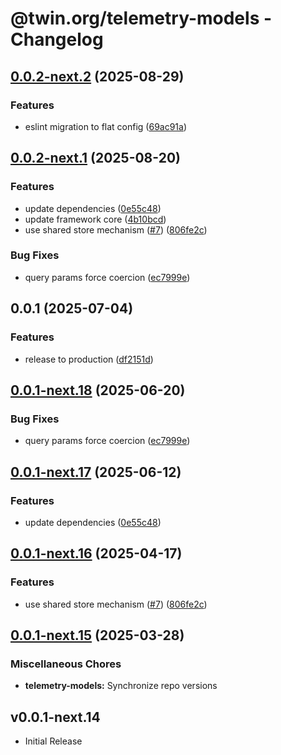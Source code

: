 # @twin.org/telemetry-models - Changelog

## [0.0.2-next.2](https://github.com/twinfoundation/telemetry/compare/telemetry-models-v0.0.2-next.1...telemetry-models-v0.0.2-next.2) (2025-08-29)


### Features

* eslint migration to flat config ([69ac91a](https://github.com/twinfoundation/telemetry/commit/69ac91a89d0b5bc63374a0bd314f770b557dabb4))

## [0.0.2-next.1](https://github.com/twinfoundation/telemetry/compare/telemetry-models-v0.0.2-next.0...telemetry-models-v0.0.2-next.1) (2025-08-20)


### Features

* update dependencies ([0e55c48](https://github.com/twinfoundation/telemetry/commit/0e55c48de4139c6fe66b823101ca17973e60847c))
* update framework core ([4b10bcd](https://github.com/twinfoundation/telemetry/commit/4b10bcd4d3101151671bdcf9aef7c54f5937fc2a))
* use shared store mechanism ([#7](https://github.com/twinfoundation/telemetry/issues/7)) ([806fe2c](https://github.com/twinfoundation/telemetry/commit/806fe2c2b7653d6b949c27ebf57bd13c3e040242))


### Bug Fixes

* query params force coercion ([ec7999e](https://github.com/twinfoundation/telemetry/commit/ec7999eadb66c65585efa19f3ce4cabb50eed761))

## 0.0.1 (2025-07-04)


### Features

* release to production ([df2151d](https://github.com/twinfoundation/telemetry/commit/df2151d24844fd2c3e6092ce3a6f888ac16219a0))

## [0.0.1-next.18](https://github.com/twinfoundation/telemetry/compare/telemetry-models-v0.0.1-next.17...telemetry-models-v0.0.1-next.18) (2025-06-20)


### Bug Fixes

* query params force coercion ([ec7999e](https://github.com/twinfoundation/telemetry/commit/ec7999eadb66c65585efa19f3ce4cabb50eed761))

## [0.0.1-next.17](https://github.com/twinfoundation/telemetry/compare/telemetry-models-v0.0.1-next.16...telemetry-models-v0.0.1-next.17) (2025-06-12)


### Features

* update dependencies ([0e55c48](https://github.com/twinfoundation/telemetry/commit/0e55c48de4139c6fe66b823101ca17973e60847c))

## [0.0.1-next.16](https://github.com/twinfoundation/telemetry/compare/telemetry-models-v0.0.1-next.15...telemetry-models-v0.0.1-next.16) (2025-04-17)


### Features

* use shared store mechanism ([#7](https://github.com/twinfoundation/telemetry/issues/7)) ([806fe2c](https://github.com/twinfoundation/telemetry/commit/806fe2c2b7653d6b949c27ebf57bd13c3e040242))

## [0.0.1-next.15](https://github.com/twinfoundation/telemetry/compare/telemetry-models-v0.0.1-next.14...telemetry-models-v0.0.1-next.15) (2025-03-28)


### Miscellaneous Chores

* **telemetry-models:** Synchronize repo versions

## v0.0.1-next.14

- Initial Release
